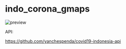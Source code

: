 # indo_corona_gmaps

![preview](https://i.imgur.com/MFqlHbY.png)

API: 

https://github.com/yanchespenda/covid19-indonesia-api
